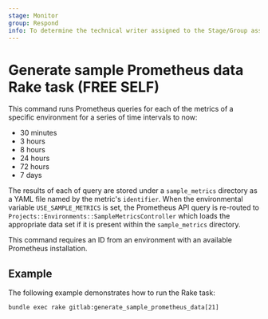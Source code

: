 ```yaml
---
stage: Monitor
group: Respond
info: To determine the technical writer assigned to the Stage/Group associated with this page, see https://about.gitlab.com/handbook/product/ux/technical-writing/#assignments
---
```


# Generate sample Prometheus data Rake task **(FREE SELF)**

This command runs Prometheus queries for each of the metrics of a specific environment
for a series of time intervals to now:

- 30 minutes
- 3 hours
- 8 hours
- 24 hours
- 72 hours
- 7 days

The results of each of query are stored under a `sample_metrics` directory as a YAML
file named by the metric's `identifier`. When the environmental variable `USE_SAMPLE_METRICS`
is set, the Prometheus API query is re-routed to `Projects::Environments::SampleMetricsController`
which loads the appropriate data set if it is present within the `sample_metrics` directory.

This command requires an ID from an environment with an available Prometheus installation.

## Example

The following example demonstrates how to run the Rake task:

```shell
bundle exec rake gitlab:generate_sample_prometheus_data[21]
```
